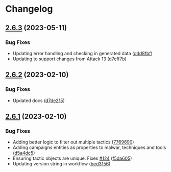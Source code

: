 # Changelog

## [2.6.3](https://github.com/swimlane/pyattck-data/compare/2.6.2...2.6.3) (2023-05-11)


### Bug Fixes

* Updating error handling and checking in generated data ([ddd8fbf](https://github.com/swimlane/pyattck-data/commit/ddd8fbf7691a9507feb8558a0d9d9a25f64e2b6c))
* Updating to support changes from Attack 13 ([d7cff7b](https://github.com/swimlane/pyattck-data/commit/d7cff7b64aa65351a8371b392800ec953e021c87))

## [2.6.2](https://github.com/swimlane/pyattck-data/compare/2.6.1...2.6.2) (2023-02-10)


### Bug Fixes

* Updated docs ([d7de215](https://github.com/swimlane/pyattck-data/commit/d7de21548e25bc9bb89558f663fa05258b3e9285))

## [2.6.1](https://github.com/swimlane/pyattck-data/compare/v2.6.0...2.6.1) (2023-02-10)


### Bug Fixes

* Adding better logic to filter out multiple tactics ([7769690](https://github.com/swimlane/pyattck-data/commit/7769690f9d11747b86d4807eb44b9b030f826bf5))
* Adding campaigns entities as properties to malwar, techniques and tools ([d5a4dc5](https://github.com/swimlane/pyattck-data/commit/d5a4dc55ced2a04c3d0084180819eb0a58ce2dab))
* Ensuring tactic objects are unique. Fixes [#124](https://github.com/swimlane/pyattck-data/issues/124) ([f5da605](https://github.com/swimlane/pyattck-data/commit/f5da6052165f43819d095fd75cf58d49f7b520d5))
* Updating version string in workflow ([bed3156](https://github.com/swimlane/pyattck-data/commit/bed31561241483e08ec46a985a2f2dc6bfa2490c))
